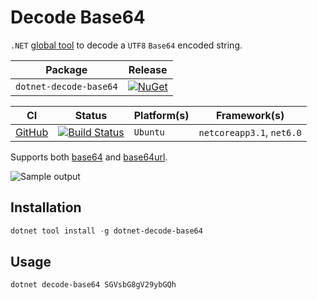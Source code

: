 # Decode Base64

`.NET` [global tool][dotnet-global-tools] to decode a `UTF8` `Base64` encoded string.

| Package                | Release                                          |
| ---------------------- | ------------------------------------------------ |
| `dotnet-decode-base64` | [![NuGet][nuget-tool-badge]][nuget-tool-command] |

| CI                       | Status                                                   | Platform(s) | Framework(s)              |
| ------------------------ | -------------------------------------------------------- | ----------- | ------------------------- |
| [GitHub][github-actions] | [![Build Status][github-actions-shield]][github-actions] | `Ubuntu`    | `netcoreapp3.1`, `net6.0` |

Supports both [base64][base64] and [base64url][base64url].

![Sample output](docs/sample-output.png)

## Installation

```powershell
dotnet tool install -g dotnet-decode-base64
```

## Usage

```powershell
dotnet decode-base64 SGVsbG8gV29ybGQh
```

[github-actions]: https://github.com/gabrielweyer/dotnet-decode-base64/actions/workflows/build.yml
[github-actions-shield]: https://github.com/gabrielweyer/dotnet-decode-base64/actions/workflows/build.yml/badge.svg
[nuget-tool-badge]: https://img.shields.io/nuget/v/dotnet-decode-base64.svg?label=NuGet&style=flat-square
[nuget-tool-command]: https://www.nuget.org/packages/dotnet-decode-base64/
[dotnet-global-tools]: https://docs.microsoft.com/en-us/dotnet/core/tools/global-tools
[base64]: https://tools.ietf.org/html/rfc4648#section-4
[base64url]: https://tools.ietf.org/html/rfc4648#section-5
